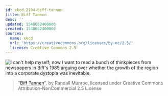 ```yaml
---
id: xkcd.2104-biff-tannen
title: Biff Tannen
desc: ''
updated: 1548662400000
created: 1548662400000
sources:
  name: xkcd
  url: 'https://creativecommons.org/licenses/by-nc/2.5/'
  license: Creative Commons 2.5
---
```

![I can't help myself; now I want to read a bunch of thinkpieces from newspapers in Biff's 1985 arguing over whether the growth of the region into a corporate dystopia was inevitable.](https://imgs.xkcd.com/comics/biff_tannen.png)
> "[Biff Tannen](https://xkcd.com/2104/)", by Randall Munroe, licensed under Creative Commons Attribution-NonCommercial 2.5 License
